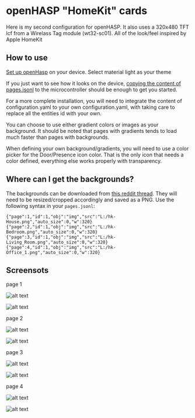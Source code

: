# openHASP "HomeKit" cards

Here is my second configuration for openHASP. It also uses a 320x480 TFT lcf from a Wirelass Tag module (wt32-sc01).
All of the look/feel inspired by Apple HomeKit

## How to use

[Set up openHasp](https://www.openhasp.com/0.6.3/getting-started/) on your device. Select material light as your theme

If you just want to see how it looks on the device, [copying the content of pages.jsonl](https://www.openhasp.com/0.6.3/faq/#is-there-a-file-browser-built-in) to the microcontroller should be enough to get you started.

For a more complete installation, you will need to integrate the content of configuration.yaml to your own configuration.yaml, with taking care to replace all the entities id with your own.

You can choose to use either gradient colors or images as your background. It should be noted that pages with gradients tends to load much faster than pages with backgrounds.

When defining your own background/gradients, you will need to use a color picker for the Door/Presence icon color. That is the only icon that needs a color defined, everything else works properly with transparency.

## Where can I get the backgrounds?

The backgrounds can be downloaded from [this reddit thread](https://www.reddit.com/r/HomeKit/comments/kvwv3z/part_2_more_rooms_colorful_custom_homekit/). They will need to be resized/cropped accordingly and saved as a PNG. Use the following syntax in your `pages.jsonl`:

```
{"page":1,"id":1,"obj":"img","src":"L:/hk-House.png","auto_size":0,"w":320}
{"page":2,"id":1,"obj":"img","src":"L:/hk-Bedroom.png","auto_size":0,"w":320}
{"page":3,"id":1,"obj":"img","src":"L:/hk-Living_Room.png","auto_size":0,"w":320}
{"page":4,"id":1,"obj":"img","src":"L:/hk-Office_1.png","auto_size":0,"w":320}
```

## Screensots

page 1

![alt text](assets/page1.jpg)

![alt text](assets/page1_bg.jpg)

page 2

![alt text](assets/page2.jpg)

![alt text](assets/page2_bg.jpg)

page 3

![alt text](assets/page3.jpg)

![alt text](assets/page3_bg.jpg)

page 4

![alt text](assets/page4.jpg)

![alt text](assets/page4_bg.jpg)

